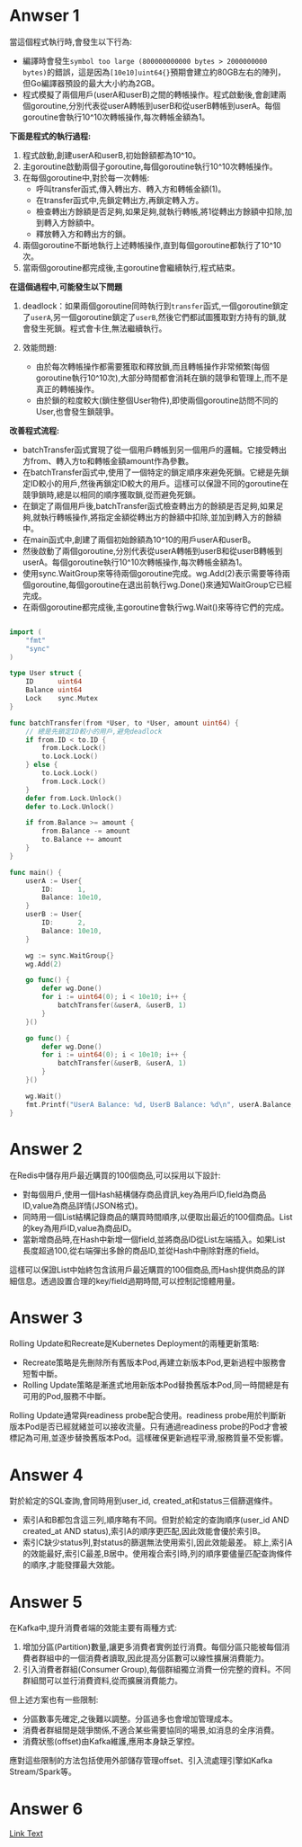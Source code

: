 # Anwser 1

當這個程式執行時,會發生以下行為:

- 編譯時會發生`symbol too large (800000000000 bytes > 2000000000 bytes)`的錯誤，這是因為`[10e10]uint64{}`預期會建立約80GB左右的陣列，但Go編譯器預設的最大大小約為2GB。
- 程式模擬了兩個用戶(userA和userB)之間的轉帳操作。程式啟動後,會創建兩個goroutine,分別代表從userA轉帳到userB和從userB轉帳到userA。每個goroutine會執行10^10次轉帳操作,每次轉帳金額為1。

**下面是程式的執行過程:**

1. 程式啟動,創建userA和userB,初始餘額都為10^10。
2. 主goroutine啟動兩個子goroutine,每個goroutine執行10^10次轉帳操作。
3. 在每個goroutine中,對於每一次轉帳:
   - 呼叫transfer函式,傳入轉出方、轉入方和轉帳金額(1)。
   - 在transfer函式中,先鎖定轉出方,再鎖定轉入方。
   - 檢查轉出方餘額是否足夠,如果足夠,就執行轉帳,將1從轉出方餘額中扣除,加到轉入方餘額中。
   - 釋放轉入方和轉出方的鎖。
4. 兩個goroutine不斷地執行上述轉帳操作,直到每個goroutine都執行了10^10次。
5. 當兩個goroutine都完成後,主goroutine會繼續執行,程式結束。

**在這個過程中,可能發生以下問題**
1. deadlock：如果兩個goroutine同時執行到`transfer`函式,一個goroutine鎖定了`userA`,另一個goroutine鎖定了`userB`,然後它們都試圖獲取對方持有的鎖,就會發生死鎖。程式會卡住,無法繼續執行。

2. 效能問題:
   - 由於每次轉帳操作都需要獲取和釋放鎖,而且轉帳操作非常頻繁(每個goroutine執行10^10次),大部分時間都會消耗在鎖的競爭和管理上,而不是真正的轉帳操作。
   - 由於鎖的粒度較大(鎖住整個User物件),即使兩個goroutine訪問不同的User,也會發生鎖競爭。

**改善程式流程:**

- batchTransfer函式實現了從一個用戶轉帳到另一個用戶的邏輯。它接受轉出方from、轉入方to和轉帳金額amount作為參數。
- 在batchTransfer函式中,使用了一個特定的鎖定順序來避免死鎖。它總是先鎖定ID較小的用戶,然後再鎖定ID較大的用戶。這樣可以保證不同的goroutine在競爭鎖時,總是以相同的順序獲取鎖,從而避免死鎖。
- 在鎖定了兩個用戶後,batchTransfer函式檢查轉出方的餘額是否足夠,如果足夠,就執行轉帳操作,將指定金額從轉出方的餘額中扣除,並加到轉入方的餘額中。
- 在main函式中,創建了兩個初始餘額為10^10的用戶userA和userB。
- 然後啟動了兩個goroutine,分別代表從userA轉帳到userB和從userB轉帳到userA。每個goroutine執行10^10次轉帳操作,每次轉帳金額為1。
- 使用sync.WaitGroup來等待兩個goroutine完成。wg.Add(2)表示需要等待兩個goroutine,每個goroutine在退出前執行wg.Done()來通知WaitGroup它已經完成。
- 在兩個goroutine都完成後,主goroutine會執行wg.Wait()來等待它們的完成。




```go

import (
	"fmt"
	"sync"
)

type User struct {
	ID      uint64
	Balance uint64
	Lock    sync.Mutex
}

func batchTransfer(from *User, to *User, amount uint64) {
	// 總是先鎖定ID較小的用戶,避免deadlock
	if from.ID < to.ID {
		from.Lock.Lock()
		to.Lock.Lock()
	} else {
		to.Lock.Lock()
		from.Lock.Lock()
	}
	defer from.Lock.Unlock()
	defer to.Lock.Unlock()

	if from.Balance >= amount {
		from.Balance -= amount
		to.Balance += amount
	}
}

func main() {
	userA := User{
		ID:      1,
		Balance: 10e10,
	}
	userB := User{
		ID:      2,
		Balance: 10e10,
	}

	wg := sync.WaitGroup{}
	wg.Add(2)

	go func() {
		defer wg.Done()
		for i := uint64(0); i < 10e10; i++ {
			batchTransfer(&userA, &userB, 1)
		}
	}()

	go func() {
		defer wg.Done()
		for i := uint64(0); i < 10e10; i++ {
			batchTransfer(&userB, &userA, 1)
		}
	}()

	wg.Wait()
	fmt.Printf("UserA Balance: %d, UserB Balance: %d\n", userA.Balance, userB.Balance)
}

```


# Answer 2
在Redis中儲存用戶最近購買的100個商品,可以採用以下設計:

- 對每個用戶,使用一個Hash結構儲存商品資訊,key為用戶ID,field為商品ID,value為商品詳情(JSON格式)。
- 同時用一個List結構記錄商品的購買時間順序,以便取出最近的100個商品。List的key為用戶ID,value為商品ID。
- 當新增商品時,在Hash中新增一個field,並將商品ID從List左端插入。如果List長度超過100,從右端彈出多餘的商品ID,並從Hash中刪除對應的field。

這樣可以保證List中始終包含該用戶最近購買的100個商品,而Hash提供商品的詳細信息。透過設置合理的key/field過期時間,可以控制記憶體用量。

# Answer 3
Rolling Update和Recreate是Kubernetes Deployment的兩種更新策略:

- Recreate策略是先刪除所有舊版本Pod,再建立新版本Pod,更新過程中服務會短暫中斷。
- Rolling Update策略是漸進式地用新版本Pod替換舊版本Pod,同一時間總是有可用的Pod,服務不中斷。

Rolling Update通常與readiness probe配合使用。readiness probe用於判斷新版本Pod是否已經就緒並可以接收流量。只有通過readiness probe的Pod才會被標記為可用,並逐步替換舊版本Pod。這樣確保更新過程平滑,服務質量不受影響。

# Answer 4
對於給定的SQL查詢,會同時用到user_id, created_at和status三個篩選條件。

- 索引A和B都包含這三列,順序略有不同。但對於給定的查詢順序(user_id AND created_at AND status),索引A的順序更匹配,因此效能會優於索引B。
- 索引C缺少status列,對status的篩選無法使用索引,因此效能最差。
  綜上,索引A的效能最好,索引C最差,B居中。使用複合索引時,列的順序要儘量匹配查詢條件的順序,才能發揮最大效能。

# Answer 5
在Kafka中,提升消費者端的效能主要有兩種方式:

1. 增加分區(Partition)數量,讓更多消費者實例並行消費。每個分區只能被每個消費者群組中的一個消費者讀取,因此提高分區數可以線性擴展消費能力。
2. 引入消費者群組(Consumer Group),每個群組獨立消費一份完整的資料。不同群組間可以並行消費資料,從而擴展消費能力。

但上述方案也有一些限制:

- 分區數事先確定,之後難以調整。分區過多也會增加管理成本。
- 消費者群組間是競爭關係,不適合某些需要協同的場景,如消息的全序消費。
- 消費狀態(offset)由Kafka維護,應用本身缺乏掌控。

應對這些限制的方法包括使用外部儲存管理offset、引入流處理引擎如Kafka Stream/Spark等。

# Answer 6
[Link Text](./doc/README.md)